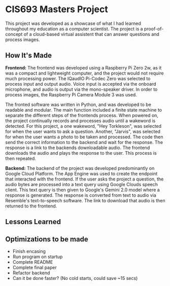 # CIS693 Masters Project
This project was developed as a showcase of what I had learned throughout my education as a computer scientist.  The project is a proof-of-concept of a cloud-based virtual assistent that can answer questions and process images.

## How It's Made

**Frontend:** The frontend was developed using a Raspberry Pi Zero 2w, as it was a compact and lightweight computer, and the project would not require much processing power.  The IQaudIO Pi-Codec Zero was selected to process input and output audio.  Voice input is accepted via the onboard microphone, and audio is output via the mono-speaker driver.  In order to process images, the Raspberry Pi Camera Module 3 was used.  

The fronted software was written in Python, and was developed to be readable and modular.  The main function included a finite state machine to separate the different steps of the frontends process.  When powered on, the project continually records and processes audio until a wakeword is detected.  For this project, a one wakeword, "Hey Torkleson", was selected for when the user wants to ask a question.  Another, "Jarvis", was selected for when the user wants a photo to be taken and processed.  The code then send the correct information to the backend and wait for the response.  The response is a link to the backends downloadable audio.  The frontend downloads the audio and plays the response to the user.  This process is then repeated.

**Backend:** The backend of the project was developed predominantly on Google Cloud Platform.  The App Engine was used to create the endpoint that interacted with the frontend.  If the user asks the project a question, the audio bytes are processed into a text query using Google Clouds speech client.  This text query is then given to Google's Gemini 2.0 model where a response is generated.  The response is converted from text to audio via Resemble's text-to-speech software.  The link to download that audio is then returned to the frontend.

## Lessons Learned

## Optimizations to be made
- Finish encasing
- Run program on startup
- Complete README
- Complete final paper
- Refactor backend
- Can it be done faster? (No cold starts, could save ~15 secs)
